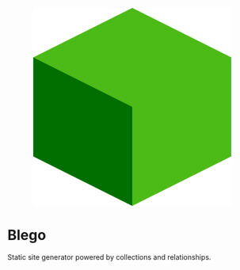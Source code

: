 <p align="center"><img src="https://github.com/MattStypa/blego/raw/master/src/cli/blueprint/static/logo.svg"></p>

# Blego

Static site generator powered by collections and relationships.
